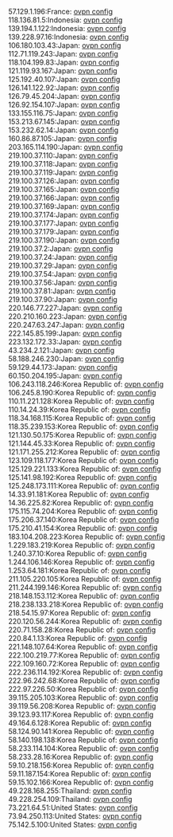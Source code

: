 57.129.1.196:France: [ovpn config](vpn/57_129_1_196.ovpn)  
118.136.81.5:Indonesia: [ovpn config](vpn/118_136_81_5.ovpn)  
139.194.1.122:Indonesia: [ovpn config](vpn/139_194_1_122.ovpn)  
139.228.97.16:Indonesia: [ovpn config](vpn/139_228_97_16.ovpn)  
106.180.103.43:Japan: [ovpn config](vpn/106_180_103_43.ovpn)  
112.71.119.243:Japan: [ovpn config](vpn/112_71_119_243.ovpn)  
118.104.199.83:Japan: [ovpn config](vpn/118_104_199_83.ovpn)  
121.119.93.167:Japan: [ovpn config](vpn/121_119_93_167.ovpn)  
125.192.40.107:Japan: [ovpn config](vpn/125_192_40_107.ovpn)  
126.141.122.92:Japan: [ovpn config](vpn/126_141_122_92.ovpn)  
126.79.45.204:Japan: [ovpn config](vpn/126_79_45_204.ovpn)  
126.92.154.107:Japan: [ovpn config](vpn/126_92_154_107.ovpn)  
133.155.116.75:Japan: [ovpn config](vpn/133_155_116_75.ovpn)  
153.213.67.145:Japan: [ovpn config](vpn/153_213_67_145.ovpn)  
153.232.62.14:Japan: [ovpn config](vpn/153_232_62_14.ovpn)  
160.86.87.105:Japan: [ovpn config](vpn/160_86_87_105.ovpn)  
203.165.114.190:Japan: [ovpn config](vpn/203_165_114_190.ovpn)  
219.100.37.110:Japan: [ovpn config](vpn/219_100_37_110.ovpn)  
219.100.37.118:Japan: [ovpn config](vpn/219_100_37_118.ovpn)  
219.100.37.119:Japan: [ovpn config](vpn/219_100_37_119.ovpn)  
219.100.37.126:Japan: [ovpn config](vpn/219_100_37_126.ovpn)  
219.100.37.165:Japan: [ovpn config](vpn/219_100_37_165.ovpn)  
219.100.37.166:Japan: [ovpn config](vpn/219_100_37_166.ovpn)  
219.100.37.169:Japan: [ovpn config](vpn/219_100_37_169.ovpn)  
219.100.37.174:Japan: [ovpn config](vpn/219_100_37_174.ovpn)  
219.100.37.177:Japan: [ovpn config](vpn/219_100_37_177.ovpn)  
219.100.37.179:Japan: [ovpn config](vpn/219_100_37_179.ovpn)  
219.100.37.190:Japan: [ovpn config](vpn/219_100_37_190.ovpn)  
219.100.37.2:Japan: [ovpn config](vpn/219_100_37_2.ovpn)  
219.100.37.24:Japan: [ovpn config](vpn/219_100_37_24.ovpn)  
219.100.37.29:Japan: [ovpn config](vpn/219_100_37_29.ovpn)  
219.100.37.54:Japan: [ovpn config](vpn/219_100_37_54.ovpn)  
219.100.37.56:Japan: [ovpn config](vpn/219_100_37_56.ovpn)  
219.100.37.81:Japan: [ovpn config](vpn/219_100_37_81.ovpn)  
219.100.37.90:Japan: [ovpn config](vpn/219_100_37_90.ovpn)  
220.146.77.227:Japan: [ovpn config](vpn/220_146_77_227.ovpn)  
220.210.160.223:Japan: [ovpn config](vpn/220_210_160_223.ovpn)  
220.247.63.247:Japan: [ovpn config](vpn/220_247_63_247.ovpn)  
222.145.85.199:Japan: [ovpn config](vpn/222_145_85_199.ovpn)  
223.132.172.33:Japan: [ovpn config](vpn/223_132_172_33.ovpn)  
43.234.2.121:Japan: [ovpn config](vpn/43_234_2_121.ovpn)  
58.188.246.230:Japan: [ovpn config](vpn/58_188_246_230.ovpn)  
59.129.44.173:Japan: [ovpn config](vpn/59_129_44_173.ovpn)  
60.150.204.195:Japan: [ovpn config](vpn/60_150_204_195.ovpn)  
106.243.118.246:Korea Republic of: [ovpn config](vpn/106_243_118_246.ovpn)  
106.245.8.190:Korea Republic of: [ovpn config](vpn/106_245_8_190.ovpn)  
110.11.221.128:Korea Republic of: [ovpn config](vpn/110_11_221_128.ovpn)  
110.14.24.39:Korea Republic of: [ovpn config](vpn/110_14_24_39.ovpn)  
118.34.168.115:Korea Republic of: [ovpn config](vpn/118_34_168_115.ovpn)  
118.35.239.153:Korea Republic of: [ovpn config](vpn/118_35_239_153.ovpn)  
121.130.50.175:Korea Republic of: [ovpn config](vpn/121_130_50_175.ovpn)  
121.144.45.33:Korea Republic of: [ovpn config](vpn/121_144_45_33.ovpn)  
121.171.255.212:Korea Republic of: [ovpn config](vpn/121_171_255_212.ovpn)  
123.109.118.177:Korea Republic of: [ovpn config](vpn/123_109_118_177.ovpn)  
125.129.221.133:Korea Republic of: [ovpn config](vpn/125_129_221_133.ovpn)  
125.141.98.192:Korea Republic of: [ovpn config](vpn/125_141_98_192.ovpn)  
125.248.173.111:Korea Republic of: [ovpn config](vpn/125_248_173_111.ovpn)  
14.33.91.181:Korea Republic of: [ovpn config](vpn/14_33_91_181.ovpn)  
14.36.225.82:Korea Republic of: [ovpn config](vpn/14_36_225_82.ovpn)  
175.115.74.204:Korea Republic of: [ovpn config](vpn/175_115_74_204.ovpn)  
175.206.37.140:Korea Republic of: [ovpn config](vpn/175_206_37_140.ovpn)  
175.210.41.154:Korea Republic of: [ovpn config](vpn/175_210_41_154.ovpn)  
183.104.208.223:Korea Republic of: [ovpn config](vpn/183_104_208_223.ovpn)  
1.229.183.219:Korea Republic of: [ovpn config](vpn/1_229_183_219.ovpn)  
1.240.37.10:Korea Republic of: [ovpn config](vpn/1_240_37_10.ovpn)  
1.244.106.146:Korea Republic of: [ovpn config](vpn/1_244_106_146.ovpn)  
1.253.64.181:Korea Republic of: [ovpn config](vpn/1_253_64_181.ovpn)  
211.105.220.105:Korea Republic of: [ovpn config](vpn/211_105_220_105.ovpn)  
211.244.199.146:Korea Republic of: [ovpn config](vpn/211_244_199_146.ovpn)  
218.148.153.112:Korea Republic of: [ovpn config](vpn/218_148_153_112.ovpn)  
218.238.133.218:Korea Republic of: [ovpn config](vpn/218_238_133_218.ovpn)  
218.54.15.97:Korea Republic of: [ovpn config](vpn/218_54_15_97.ovpn)  
220.120.56.244:Korea Republic of: [ovpn config](vpn/220_120_56_244.ovpn)  
220.71.158.28:Korea Republic of: [ovpn config](vpn/220_71_158_28.ovpn)  
220.84.1.13:Korea Republic of: [ovpn config](vpn/220_84_1_13.ovpn)  
221.148.107.64:Korea Republic of: [ovpn config](vpn/221_148_107_64.ovpn)  
222.100.219.77:Korea Republic of: [ovpn config](vpn/222_100_219_77.ovpn)  
222.109.160.72:Korea Republic of: [ovpn config](vpn/222_109_160_72.ovpn)  
222.236.114.192:Korea Republic of: [ovpn config](vpn/222_236_114_192.ovpn)  
222.96.242.68:Korea Republic of: [ovpn config](vpn/222_96_242_68.ovpn)  
222.97.226.50:Korea Republic of: [ovpn config](vpn/222_97_226_50.ovpn)  
39.115.205.103:Korea Republic of: [ovpn config](vpn/39_115_205_103.ovpn)  
39.119.56.208:Korea Republic of: [ovpn config](vpn/39_119_56_208.ovpn)  
39.123.93.117:Korea Republic of: [ovpn config](vpn/39_123_93_117.ovpn)  
49.164.6.128:Korea Republic of: [ovpn config](vpn/49_164_6_128.ovpn)  
58.124.90.141:Korea Republic of: [ovpn config](vpn/58_124_90_141.ovpn)  
58.140.198.138:Korea Republic of: [ovpn config](vpn/58_140_198_138.ovpn)  
58.233.114.104:Korea Republic of: [ovpn config](vpn/58_233_114_104.ovpn)  
58.233.28.16:Korea Republic of: [ovpn config](vpn/58_233_28_16.ovpn)  
59.10.218.156:Korea Republic of: [ovpn config](vpn/59_10_218_156.ovpn)  
59.11.187.154:Korea Republic of: [ovpn config](vpn/59_11_187_154.ovpn)  
59.15.102.166:Korea Republic of: [ovpn config](vpn/59_15_102_166.ovpn)  
49.228.168.255:Thailand: [ovpn config](vpn/49_228_168_255.ovpn)  
49.228.254.109:Thailand: [ovpn config](vpn/49_228_254_109.ovpn)  
73.221.64.51:United States: [ovpn config](vpn/73_221_64_51.ovpn)  
73.94.250.113:United States: [ovpn config](vpn/73_94_250_113.ovpn)  
75.142.5.100:United States: [ovpn config](vpn/75_142_5_100.ovpn)  
